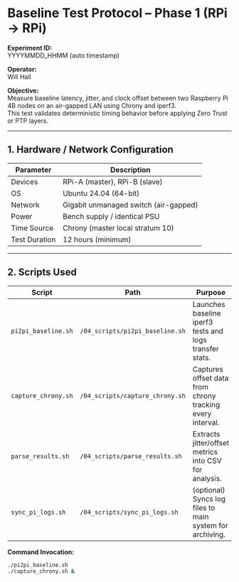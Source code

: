 # Baseline Test Protocol – Phase 1 (RPi → RPi)

**Experiment ID:**  
YYYYMMDD_HHMM (auto timestamp)  

**Operator:**  
Will Hall  

**Objective:**  
Measure baseline latency, jitter, and clock offset between two Raspberry Pi 4B nodes on an air-gapped LAN using Chrony and iperf3.  
This test validates deterministic timing behavior before applying Zero Trust or PTP layers.

---

## 1. Hardware / Network Configuration

| Parameter | Description |
|------------|-------------|
| Devices | RPi-A (master), RPi-B (slave) |
| OS | Ubuntu 24.04 (64-bit) |
| Network | Gigabit unmanaged switch (air-gapped) |
| Power | Bench supply / identical PSU |
| Time Source | Chrony (master local stratum 10) |
| Test Duration | 12 hours (minimum) |

---

## 2. Scripts Used

| Script | Path | Purpose |
|---------|------|----------|
| `pi2pi_baseline.sh` | `/04_scripts/pi2pi_baseline.sh` | Launches baseline iperf3 tests and logs transfer stats. |
| `capture_chrony.sh` | `/04_scripts/capture_chrony.sh` | Captures offset data from chrony tracking every interval. |
| `parse_results.sh` | `/04_scripts/parse_results.sh` | Extracts jitter/offset metrics into CSV for analysis. |
| `sync_pi_logs.sh` | `/04_scripts/sync_pi_logs.sh` | (optional) Syncs log files to main system for archiving. |

**Command Invocation:**
```bash
./pi2pi_baseline.sh
./capture_chrony.sh &

